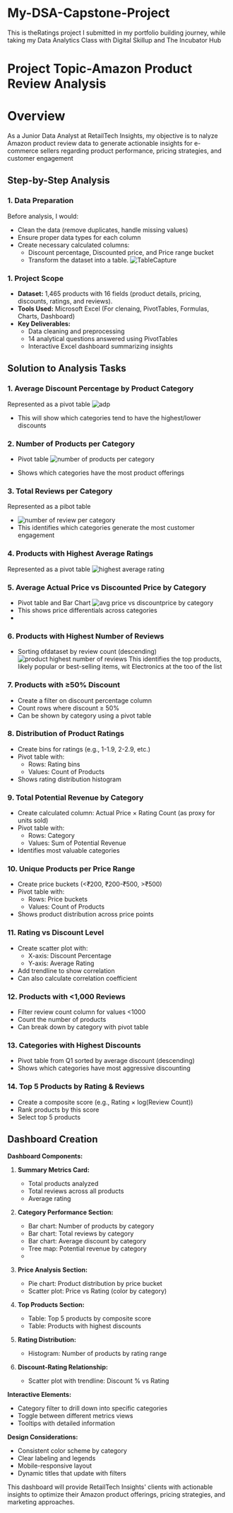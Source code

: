 # My-DSA-Capstone-Project
This is theRatings
project I submitted in my portfolio building journey, while taking my Data Analytics Class with Digital Skillup and The Incubator Hub

# Project Topic-Amazon Product Review Analysis

# Overview
As a Junior Data Analyst at RetailTech Insights, my objective is to nalyze Amazon product review data to generate actionable insights for e-commerce sellers regarding product performance, pricing strategies, and customer engagement

## Step-by-Step Analysis
### 1. Data Preparation
Before analysis, I would:
- Clean the data (remove duplicates, handle missing values)
- Ensure proper data types for each column
- Create necessary calculated columns:
  - Discount percentage, Discounted price, and Price range bucket
  - Transform the dataset into a table.
  ![TableCapture](https://github.com/user-attachments/assets/9aa24380-130b-4bfd-9360-09841760cd37)

 ### **1. Project Scope**  
- **Dataset:** 1,465 products with 16 fields (product details, pricing, discounts, ratings, and reviews).  
- **Tools Used:** Microsoft Excel (For clenaing, PivotTables, Formulas, Charts, Dashboard)  
- **Key Deliverables:**  
  - Data cleaning and preprocessing  
  - 14 analytical questions answered using PivotTables  
  - Interactive Excel dashboard summarizing insights
 
## Solution to Analysis Tasks
### 1. Average Discount Percentage by Product Category
 Represented as a pivot table
 ![adp](https://github.com/user-attachments/assets/aa4cb1d7-566c-4956-97c7-2c1dc4baa537)
- This will show which categories tend to have the highest/lower discounts

### 2. Number of Products per Category
- Pivot table
  ![number of products per category](https://github.com/user-attachments/assets/b23998d3-ece5-4e2a-b89d-10c42c92a961)

- Shows which categories have the most product offerings
### 3. Total Reviews per Category
Represented as a pibot table
- ![number of review per category](https://github.com/user-attachments/assets/1c003ef0-0b79-46f9-b372-990aa4511f13)
- This identifies which categories generate the most customer engagement

### 4. Products with Highest Average Ratings
Represented as a pivot table
![highest average rating](https://github.com/user-attachments/assets/6b1d3d37-baa9-4e46-a8f5-2a7e121e22c6)

### 5. Average Actual Price vs Discounted Price by Category
- Pivot table and Bar Chart
![avg price vs discountprice by category](https://github.com/user-attachments/assets/f073aecc-1bfa-41f3-b46c-dc64e17308cd)
- This shows price differentials across categories
- 
### 6. Products with Highest Number of Reviews
- Sorting ofdataset by review count (descending)
![product highest number of reviews](https://github.com/user-attachments/assets/e9e7cad4-d872-4964-9c51-c50a562b2827)
 This identifies the top products, likely popular or best-selling items, wit Electronics at the too of the list

### 7. Products with ≥50% Discount
- Create a filter on discount percentage column
- Count rows where discount ≥ 50%
- Can be shown by category using a pivot table

### 8. Distribution of Product Ratings
- Create bins for ratings (e.g., 1-1.9, 2-2.9, etc.)
- Pivot table with:
  - Rows: Rating bins
  - Values: Count of Products
- Shows rating distribution histogram
### 9. Total Potential Revenue by Category
- Create calculated column: Actual Price × Rating Count (as proxy for units sold)
- Pivot table with:
  - Rows: Category
  - Values: Sum of Potential Revenue
- Identifies most valuable categories
### 10. Unique Products per Price Range
- Create price buckets (<₹200, ₹200-₹500, >₹500)
- Pivot table with:
  - Rows: Price buckets
  - Values: Count of Products
- Shows product distribution across price points
### 11. Rating vs Discount Level
- Create scatter plot with:
  - X-axis: Discount Percentage
  - Y-axis: Average Rating
- Add trendline to show correlation
- Can also calculate correlation coefficient
### 12. Products with <1,000 Reviews
- Filter review count column for values <1000
- Count the number of products
- Can break down by category with pivot table
### 13. Categories with Highest Discounts
- Pivot table from Q1 sorted by average discount (descending)
- Shows which categories have most aggressive discounting
### 14. Top 5 Products by Rating & Reviews
- Create a composite score (e.g., Rating × log(Review Count))
- Rank products by this score
- Select top 5 products

## Dashboard Creation
**Dashboard Components:**
1. **Summary Metrics Card:**
   - Total products analyzed
   - Total reviews across all products
   - Average rating
 
2. **Category Performance Section:**
   - Bar chart: Number of products by category
   - Bar chart: Total reviews by category
   - Bar chart: Average discount by category
   - Tree map: Potential revenue by category
   - 
3. **Price Analysis Section:**
   - Pie chart: Product distribution by price bucket
   - Scatter plot: Price vs Rating (color by category)

4. **Top Products Section:**
   - Table: Top 5 products by composite score
   - Table: Products with highest discounts

5. **Rating Distribution:**
   - Histogram: Number of products by rating range

6. **Discount-Rating Relationship:**
   - Scatter plot with trendline: Discount % vs Rating

**Interactive Elements:**
- Category filter to drill down into specific categories
- Toggle between different metrics views
- Tooltips with detailed information

**Design Considerations:**
- Consistent color scheme by category
- Clear labeling and legends
- Mobile-responsive layout
- Dynamic titles that update with filters

This dashboard will provide RetailTech Insights' clients with actionable insights to optimize their Amazon product offerings, pricing strategies, and marketing approaches.


